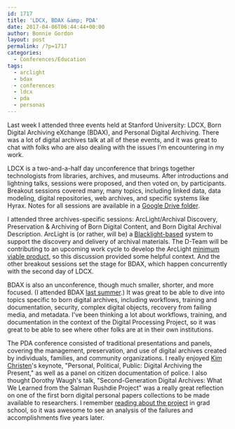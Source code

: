 ```yaml
---
id: 1717
title: 'LDCX, BDAX &amp; PDA'
date: 2017-04-06T06:44:44+00:00
author: Bonnie Gordon
layout: post
permalink: /?p=1717
categories:
  - Conferences/Education
tags:
  - arclight
  - bdax
  - conferences
  - ldcx
  - pda
  - personas
---
```

Last week I attended three events held at Stanford University: LDCX, Born Digital Archiving eXchange (BDAX), and Personal Digital Archiving. There was a lot of digital archives talk at all of these events, and it was great to chat with folks who are also dealing with the issues I'm encountering in my work.<!--more-->

LDCX is a two-and-a-half day unconference that brings together technologists from libraries, archives, and museums. After introductions and lightning talks, sessions were proposed, and then voted on, by participants. Breakout sessions covered many, many topics, including linked data, data modeling, digital repositories, web archives, and specific systems like Hyrax. Notes for all sessions are available in a [Google Drive folder](https://drive.google.com/drive/folders/0B_fgfW9cr-vrS2VXWkhmVGlnLWM).

I attended three archives-specific sessions: ArcLight/Archival Discovery, Preservation & Archiving of Born Digital Content, and Born Digital Archival Description. ArcLight is (or rather, will be) a [Blacklight-based](https://github.com/projectblacklight/blacklight) system to support the discovery and delivery of archival materials. The D-Team will be contributing to an upcoming work cycle to develop the ArcLight [minimum viable product](https://en.wikipedia.org/wiki/Minimum_viable_product), so this discussion provided some helpful context. And the other breakout sessions set the stage for BDAX, which happen concurrently with the second day of LDCX.

BDAX is also an unconference, though much smaller, shorter, and more focused. (I attended BDAX [last summer](http://blog.rockarch.org/?p=1592).) It was great to be able to dive into topics specific to born digital archives, including workflows, training and documentation, security, complex digital objects, recovery from failing media, and metadata. I've been thinking a lot about workflows, training, and documentation in the context of the Digital Processing Project, so it was great to be able to see where other folks are at in their own institutions.

The PDA conference consisted of traditional presentations and panels, covering the management, preservation, and use of digital archives created by individuals, families, and community organizations. I really enjoyed [Kim Christen](https://twitter.com/mukurtu)'s keynote, "Personal, Political, Public: Digital Archiving the Present," as well as a panel on citizen documentation of police. I also thought Dorothy Waugh's talk, "Second-Generation Digital Archives: What We Learned from the Salman Rushdie Project" was a really great reflection on one of the first born digital personal papers collections to be made available to researchers. I remember [reading about the project](http://archivaria.ca/index.php/archivaria/article/view/13360) in grad school, so it was awesome to see an analysis of the failures and accomplishments five years later.
